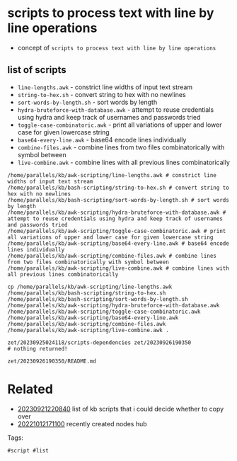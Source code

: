 # scripts to process text with line by line operations

- concept of `scripts to process text with line by line operations`

## list of scripts
- `line-lengths.awk` - constrict line widths of input text stream
- `string-to-hex.sh` - convert string to hex with no newlines
- `sort-words-by-length.sh` - sort words by length
- `hydra-bruteforce-with-database.awk` - attempt to reuse credentials using hydra and keep track of usernames and passwords tried
- `toggle-case-combinatoric.awk` - print all variations of upper and lower case for given lowercase string
- `base64-every-line.awk` - base64 encode lines individually
- `combine-files.awk` - combine lines from two files combinatorically with symbol between
- `live-combine.awk` - combine lines with all previous lines combinatorically

```
/home/parallels/kb/awk-scripting/line-lengths.awk # constrict line widths of input text stream
/home/parallels/kb/bash-scripting/string-to-hex.sh # convert string to hex with no newlines
/home/parallels/kb/bash-scripting/sort-words-by-length.sh # sort words by length
/home/parallels/kb/awk-scripting/hydra-bruteforce-with-database.awk # attempt to reuse credentials using hydra and keep track of usernames and passwords tried
/home/parallels/kb/awk-scripting/toggle-case-combinatoric.awk # print all variations of upper and lower case for given lowercase string
/home/parallels/kb/awk-scripting/base64-every-line.awk # base64 encode lines individually
/home/parallels/kb/awk-scripting/combine-files.awk # combine lines from two files combinatorically with symbol between
/home/parallels/kb/awk-scripting/live-combine.awk # combine lines with all previous lines combinatorically

cp /home/parallels/kb/awk-scripting/line-lengths.awk /home/parallels/kb/bash-scripting/string-to-hex.sh /home/parallels/kb/bash-scripting/sort-words-by-length.sh /home/parallels/kb/awk-scripting/hydra-bruteforce-with-database.awk /home/parallels/kb/awk-scripting/toggle-case-combinatoric.awk /home/parallels/kb/awk-scripting/base64-every-line.awk /home/parallels/kb/awk-scripting/combine-files.awk /home/parallels/kb/awk-scripting/live-combine.awk .

zet/20230925024118/scripts-dependencies zet/20230926190350
# nothing returned!
```

` zet/20230926190350/README.md `

# Related

- [20230921220840](/zet/20230921220840/README.md) list of kb scripts that i could decide whether to copy over
- [20221012171100](/zet/20221012171100/README.md) recently created nodes hub

Tags:

    #script #list
